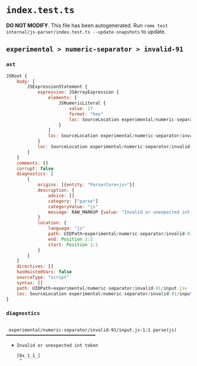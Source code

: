 # `index.test.ts`

**DO NOT MODIFY**. This file has been autogenerated. Run `rome test internal/js-parser/index.test.ts --update-snapshots` to update.

## `experimental > numeric-separator > invalid-91`

### `ast`

```javascript
JSRoot {
	body: [
		JSExpressionStatement {
			expression: JSArrayExpression {
				elements: [
					JSNumericLiteral {
						value: 17
						format: "hex"
						loc: SourceLocation experimental/numeric-separator/invalid-91/input.js 1:1-1:8
					}
				]
				loc: SourceLocation experimental/numeric-separator/invalid-91/input.js 1:0-1:9
			}
			loc: SourceLocation experimental/numeric-separator/invalid-91/input.js 1:0-1:9
		}
	]
	comments: []
	corrupt: false
	diagnostics: [
		{
			origins: [{entity: "ParserCore<js>"}]
			description: {
				advice: []
				category: ["parse"]
				categoryValue: "js"
				message: RAW_MARKUP {value: "Invalid or unexpected int token"}
			}
			location: {
				language: "js"
				path: UIDPath<experimental/numeric-separator/invalid-91/input.js>
				end: Position 1:1
				start: Position 1:1
			}
		}
	]
	directives: []
	hasHoistedVars: false
	sourceType: "script"
	syntax: []
	path: UIDPath<experimental/numeric-separator/invalid-91/input.js>
	loc: SourceLocation experimental/numeric-separator/invalid-91/input.js 1:0-2:0
}
```

### `diagnostics`

```

 experimental/numeric-separator/invalid-91/input.js:1:1 parse(js) ━━━━━━━━━━━━━━━━━━━━━━━━━━━━━━━━━━

  ✖ Invalid or unexpected int token

    [0x_1_1_]
     ^


```
